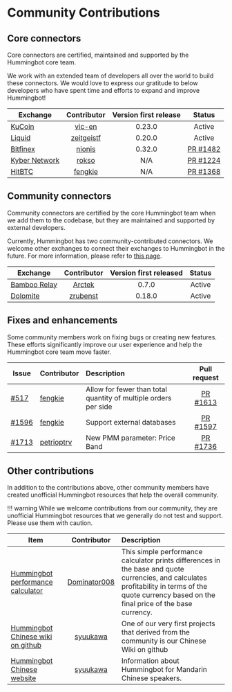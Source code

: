 
# Community Contributions

## Core connectors

Core connectors are certified, maintained and supported by the Hummingbot core team. 

We work with an extended team of developers all over the world to build these connectors. We would love to express our gratitude to below developers who have spent time and efforts to expand and improve Hummingbot!

| Exchange | Contributor | Version first release | Status | 
| --- |:---:|:---:|:---:|
| [KuCoin](https://kucoin.com) | [vic-en](https://github.com/vic-en)| 0.23.0 | Active | 
| [Liquid](https://liquid.com) | [zeitgeistf](https://github.com/zeitgeistf)| 0.20.0 | Active |
| [Bitfinex](https://bitfinex.com) | [nionis](https://github.com/nionis)  | 0.32.0 | [PR #1482](https://github.com/CoinAlpha/hummingbot/pull/1482) |  
| [Kyber Network](https://kyber.network) | [rokso](https://github.com/rokso) | N/A | [PR #1224](https://github.com/CoinAlpha/hummingbot/pull/1224) |  
| [HitBTC](https://hitbtc.com) | [fengkie](https://github.com/fengkiej) | N/A | [PR #1368](https://github.com/CoinAlpha/hummingbot/pull/1368) |  

## Community connectors

Community connectors are certified by the core Hummingbot team when we add them to the codebase, but they are maintained and supported by external developers.

Currently, Hummingbot has two community-contributed connectors. We welcome other exchanges to connect their exchanges to Hummingbot in the future. For more information, please refer to [this page](/connectors/#community-contributed-exchange-connectors). 

| Exchange | Contributor | Version first released | Status |  
| --- |:---:|:---:|:---:|
| [Bamboo Relay](https://bamboorelay.com/) | [Arctek](https://github.com/Arctek) | 0.7.0 | Active | 
| [Dolomite](https://dolomite.io/) | [zrubenst](https://github.com/zrubenst) | 0.18.0 | Active | 

## Fixes and enhancements

Some community members work on fixing bugs or creating new features. These efforts significantly improve our user experience and help the Hummingbot core team move faster. 

| Issue | Contributor | Description | Pull request | 
| --- | --- |:---|:---:|
| [#517](https://github.com/CoinAlpha/hummingbot/issues/517) | [fengkie](https://github.com/fengkiej) | Allow for fewer than total quantity of multiple orders per side | [PR #1613](https://github.com/CoinAlpha/hummingbot/pull/1613) |
| [#1596](https://github.com/CoinAlpha/hummingbot/issues/1596) | [fengkie](https://github.com/fengkiej) | Support external databases | [PR #1597](https://github.com/CoinAlpha/hummingbot/pull/1597) |
| [#1713](https://github.com/CoinAlpha/hummingbot/issues/1713) | [petrioptrv](https://github.com/petioptrv) | New PMM parameter: Price Band | [PR #1736](https://github.com/CoinAlpha/hummingbot/pull/1736) |

## Other contributions

In addition to the contributions above, other community members have created unofficial Hummingbot resources that help the overall community.

!!! warning
    While we welcome contributions from our community, they are unofficial Hummingbot resources that we generally do not test and support. Please use them with caution.


| Item | Contributor | Description |
| --- |:---:|:---|
| [Hummingbot performance calculator](https://github.com/Dominator008/hummingbot-trades-calculator) | [Dominator008](https://github.com/Dominator008) | This simple performance calculator prints differences in the base and quote currencies, and calculates profitability in terms of the quote currency based on the final price of the base currency. |
| [Hummingbot Chinese wiki on github](https://github.com//CoinAlpha/hummingbot_chinese) | [syuukawa](https://github.com/syuukawa) | One of our very first projects that derived from the community is our Chinese Wiki on github |
| [Hummingbot Chinese website](http://hummingbot.cn/) | [syuukawa](https://github.com/syuukawa) | Information about Hummingbot for Mandarin Chinese speakers. |